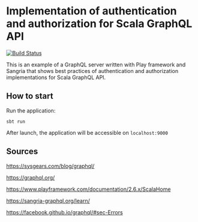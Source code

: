 # Implementation of authentication and authorization for Scala GraphQL API

[![Build Status](https://travis-ci.org/serjorez/graphql-auth-handling.svg?branch=master)](https://travis-ci.org/serjorez/graphql-auth-handling.svg?branch=master) 

This is an example of a GraphQL server written with Play framework and Sangria that shows best practices of authentication and authorization implementations for Scala GraphQL API.

## How to start

Run the application:

`sbt run`

After launch, the application will be accessible on `localhost:9000`

## Sources

https://sysgears.com/blog/graphql/

https://graphql.org/

https://www.playframework.com/documentation/2.6.x/ScalaHome

https://sangria-graphql.org/learn/

https://facebook.github.io/graphql/#sec-Errors